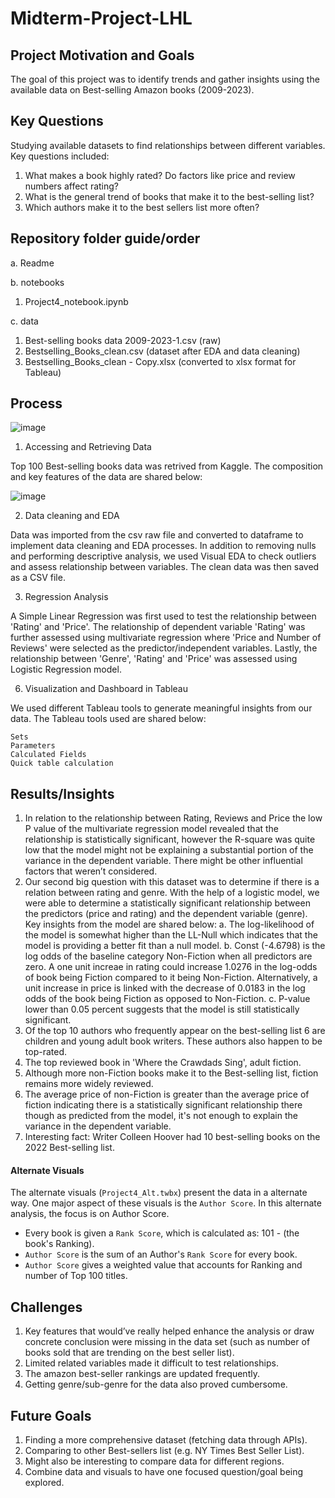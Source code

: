 # Midterm-Project-LHL

## Project Motivation and Goals

The goal of this project was to identify trends and gather insights using the available data on Best-selling Amazon books (2009-2023). 

## Key Questions

Studying available datasets to find relationships between different variables. Key questions included:
1. What makes a book highly rated? Do factors like price and review numbers affect rating?
2. What is the general trend of books that make it to the best-selling list?
3. Which authors make it to the best sellers list more often?

## Repository folder guide/order
a. Readme

b. notebooks
   1. Project4_notebook.ipynb

c. data
   1. Best-selling books data 2009-2023-1.csv (raw)
   2. Bestselling_Books_clean.csv (dataset after EDA and data cleaning)
   3. Bestselling_Books_clean - Copy.xlsx (converted to xlsx format for Tableau)


## Process

![image](https://github.com/Zarmeena667/Midterm-Project-LHL/assets/145514413/8ac84cf4-c30d-4039-9f7d-55c5eb0b77ca)


1.	Accessing and Retrieving Data 

Top 100 Best-selling books data was retrived from Kaggle. The composition and key features of the data are shared below: 

![image](https://github.com/Zarmeena667/Midterm-Project-LHL/assets/145514413/65522749-cb46-4408-a86b-c173680558be)


2. Data cleaning and EDA

Data was imported from the csv raw file and converted to dataframe to implement data cleaning and EDA processes. In addition to removing nulls and performing descriptive analysis, we used Visual EDA to check outliers and assess relationship between variables. The clean data was then saved as a CSV file. 

3. Regression Analysis

A Simple Linear Regression was first used to test the relationship between 'Rating' and 'Price'. The relationship of dependent variable 'Rating' was further assessed using multivariate regression where 'Price and Number of Reviews' were selected as the predictor/independent variables. Lastly, the relationship between 'Genre', 'Rating' and 'Price' was assessed using Logistic Regression model. 


6. Visualization and Dashboard in Tableau

We used different Tableau tools to generate meaningful insights from our data. The Tableau tools used are shared below:

    Sets
    Parameters
    Calculated Fields
    Quick table calculation


## Results/Insights

1. In relation to the relationship between Rating, Reviews and Price the low P value of the multivariate regression model revealed that the relationship is statistically significant, however the R-square was quite low that the model might not be explaining a substantial portion of the variance in the dependent variable. There might be other influential factors that weren’t considered.
2. Our second big question with this dataset was to determine if there is a relation between rating and genre. With the help of a logistic model, we were able to determine a statistically significant relationship between the predictors (price and rating) and the dependent variable (genre). Key insights from the model are shared below:
a. The log-likelihood of the model is somewhat higher than the LL-Null which indicates that the model is providing a better fit than a null model.
b. Const (-4.6798) is the log odds of the baseline category Non-Fiction when all predictors are zero. A one unit increae in rating could increase 1.0276 in the log-odds of book being Fiction compared to it being Non-Fiction. Alternatively, a unit increase in price is linked with the decrease of 0.0183 in the log odds of the book being Fiction as opposed to Non-Fiction.
c. P-value lower than 0.05 percent suggests that the model is still statistically significant.
3. Of the top 10 authors who frequently appear on the best-selling list 6 are children and young adult book writers. These authors also happen to be top-rated. 
4. The top reviewed book in 'Where the Crawdads Sing', adult fiction.
5. Although more non-Fiction books make it to the Best-selling list, fiction remains more widely reviewed.
6. The average price of non-Fiction is greater than the average price of fiction indicating there is a statistically significant relationship there though as predicted from the model, it's not enough to explain the variance in the dependent variable. 
7. Interesting fact: Writer Colleen Hoover had 10 best-selling books on the 2022 Best-selling list.

#### Alternate Visuals
The alternate visuals (`Project4_Alt.twbx`) present the data in a alternate way. One major aspect of these visuals is the `Author Score`.
In this alternate analysis, the focus is on Author Score.
   * Every book is given a `Rank Score`, which is calculated as: 101 - (the book's Ranking).
   * `Author Score` is the sum of an Author's `Rank Score` for every book.
* `Author Score` gives a weighted value that accounts for Ranking and number of Top 100 titles.


## Challenges 

1. Key features that would’ve really helped enhance the analysis or draw concrete conclusion were missing in the data set (such as number of books sold that are trending on the best seller list).
2. Limited related variables made it difficult to test relationships.
3. The amazon best-seller rankings are updated frequently.
4. Getting genre/sub-genre for the data also proved cumbersome. 



## Future Goals
1. Finding a more comprehensive dataset (fetching data through APIs).
2. Comparing to other Best-sellers list (e.g. NY Times Best Seller List). 
3. Might also be interesting to compare data for different regions.
4. Combine data and visuals to have one focused question/goal being explored.


